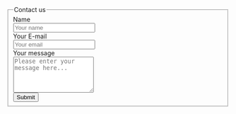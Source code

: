 <!-- modify this form HTML and place wherever you want your form -->

<div class="container">
	<div class="row">
      <div class="col-md-6 col-md-offset-3">
        <div class="well well-sm">
          <form class="form-horizontal" action="https://formspree.io/f/mjvprapr" method="POST">
          <fieldset>
            <legend class="text-center">Contact us</legend>
             <div class="form-group">
              <label class="col-md-3 control-label" for="name">Name</label>
              <div class="col-md-9">
                <input id="name" name="name" type="text" placeholder="Your name" class="form-control">
              </div>
            </div>
            <div class="form-group">
              <label class="col-md-3 control-label" for="email">Your E-mail</label>
              <div class="col-md-9">
                <input id="email" name="_replyto" type="text" placeholder="Your email" class="form-control">
              </div>
            </div>
            <div class="form-group">
              <label class="col-md-3 control-label" for="message">Your message</label>
              <div class="col-md-9">
                <textarea class="form-control" id="message" name="message" placeholder="Please enter your message here..." rows="5"></textarea>
              </div>
            </div>
            <div class="form-group">
              <div class="col-md-9 ">
                <button type="submit" class="btn btn-secondary">Submit</button>
              </div>
            </div>
          </fieldset>
          </form>
        </div>
      </div>
	</div>
</div>

